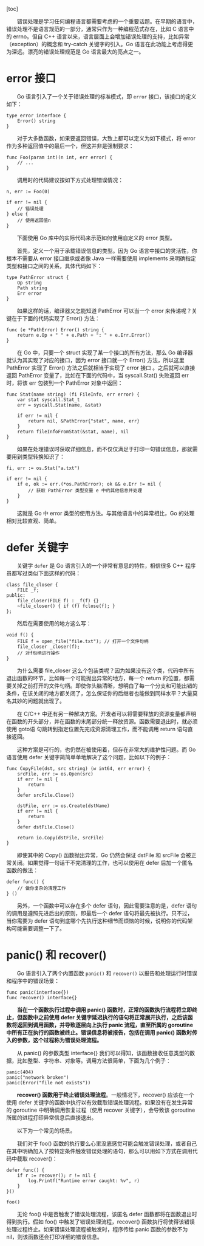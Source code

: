 [toc]

　　错误处理是学习任何编程语言都需要考虑的一个重要话题。在早期的语言中，错误处理不是语言规范的一部分，通常只作为一种编程范式存在，比如 C 语言中的 errno。但自 C++ 语言以来，语言层面上会增加错误处理的支持，比如异常（exception）的概念和 try-catch 关键字的引入。Go 语言在此功能上考虑得更为深远。漂亮的错误处理规范是 Go 语言最大的亮点之一。

# error 接口

　　Go 语言引入了一个关于错误处理的标准模式，即 `error` 接口，该接口的定义如下：

```
type error interface {
	Error() string
}
```

　　对于大多数函数，如果要返回错误，大致上都可以定义为如下模式，将 error 作为多种返回值中的最后一个，但这并非是强制要求：

```
func Foo(param int)(n int, err error) {
	// ...
}
```

　　调用时的代码建议按如下方式处理错误情况：

```
n, err := Foo(0)

if err != nil {
	// 错误处理
} else {
	// 使用返回值n
}
```

　　下面使用 Go 库中的实际代码来示范如何使用自定义的 error 类型。

　　首先，定义一个用于承载错误信息的类型。因为 Go 语言中接口的灵活性，你根本不需要从 error 接口继承或者像 Java 一样需要使用 implements 来明确指定类型和接口之间的关系，具体代码如下：

```
type PathError struct {
	Op string
	Path string
	Err error
}
```

　　如果这样的话，编译器又怎能知道 PathError 可以当一个 error 来传递呢？关键在于下面的代码实现了 Error() 方法：

```
func (e *PathError) Error() string {
	return e.Op + " " + e.Path + ": " + e.Err.Error()
}
```

　　在 Go 中，只要一个 struct 实现了某一个接口的所有方法，那么 Go 编译器就认为其实现了对应的接口，因为 error 接口就一个 Error() 方法，所以这里 PathError 实现了 Error() 方法之后就相当于实现了 error 接口 。之后就可以直接返回 PathError 变量了，比如在下面的代码中，当 syscall.Stat() 失败返回 err 时，将该 err 包装到一个 PathError 对象中返回：

```
func Stat(name string) (fi FileInfo, err error) {
	var stat syscall.Stat_t
	err = syscall.Stat(name, &stat)

	if err != nil {
		return nil, &PathError{"stat", name, err}
	}
	return fileInfoFromStat(&stat, name), nil
}
```

　　如果在处理错误时获取详细信息，而不仅仅满足于打印一句错误信息，那就需要用到类型转换知识了：

```
fi, err := os.Stat("a.txt")

if err != nil {
	if e, ok := err.(*os.PathError); ok && e.Err != nil {
		// 获取 PathError 类型变量 e 中的其他信息并处理
	}
}
```

　　这就是 Go 中 error 类型的使用方法。与其他语言中的异常相比，Go 的处理相对比较直观、简单。

# defer 关键字

　　关键字 `defer` 是 Go 语言引入的一个非常有意思的特性，相信很多 C++ 程序员都写过类似下面这样的代码：

```
class file_closer {
	FILE _f;
public:
	file_closer(FILE f) : _f(f) {}
	~file_closer() { if (f) fclose(f); }
};
```

　　然后在需要使用的地方这么写：

```
void f() {
	FILE f = open_file("file.txt"); // 打开一个文件句柄
	file_closer _closer(f);
	// 对f句柄进行操作
}
```

　　为什么需要 file_closer 这么个包装类呢？因为如果没有这个类，代码中所有退出函数的环节，比如每一个可能抛出异常的地方，每一个 return 的位置，都需要关掉之前打开的文件句柄。即使你头脑清晰，想明白了每一个分支和可能出错的条件，在该关闭的地方都关闭了，怎么保证你的后继者也能做到同样水平？大量莫名其妙的问题就出现了。

　　在 C/C++ 中还有另一种解决方案。开发者可以将需要释放的资源变量都声明在函数的开头部分，并在函数的末尾部分统一释放资源。函数需要退出时，就必须使用 goto语 句跳转到指定位置先完成资源清理工作，而不能调用 return 语句直接返回。

　　这种方案是可行的，也仍然在被使用着，但存在非常大的维护性问题。而 Go 语言使用 defer 关键字简简单单地解决了这个问题，比如以下的例子：

```
func CopyFile(dst, src string) (w int64, err error) {
	srcFile, err := os.Open(src)
	if err != nil {
		return
	}
	defer srcFile.Close()
	
	dstFile, err := os.Create(dstName)
	if err != nil {
		return
	}
	defer dstFile.Close()
	
	return io.Copy(dstFile, srcFile)
}
```

　　即使其中的 Copy() 函数抛出异常，Go 仍然会保证 dstFile 和 srcFile 会被正常关闭。如果觉得一句话干不完清理的工作，也可以使用在 defer 后加一个匿名函数的做法：

```
defer func() {
	// 做你复杂的清理工作
} ()
```

　　另外，一个函数中可以存在多个 defer 语句，因此需要注意的是，defer 语句的调用是遵照先进后出的原则，即最后一个 defer 语句将最先被执行。只不过，当你需要为 defer 语句到底哪个先执行这种细节而烦恼的时候，说明你的代码架构可能需要调整一下了。

# panic() 和 recover()

　　Go 语言引入了两个内置函数 `panic()` 和 `recover()` 以报告和处理运行时错误和程序中的错误场景：

```
func panic(interface{})
func recover() interface{}
```

　　**当在一个函数执行过程中调用 panic() 函数时，正常的函数执行流程将立即终止，但函数中之前使用 defer 关键字延迟执行的语句将正常展开执行，之后该函数将返回到调用函数，并导致逐层向上执行 panic 流程，直至所属的 goroutine 中所有正在执行的函数被终止。错误信息将被报告，包括在调用 panic() 函数时传入的参数，这个过程称为错误处理流程。**

　　从 panic() 的参数类型 interface{} 我们可以得知，该函数接收任意类型的数据，比如整型、字符串、对象等。调用方法很简单，下面为几个例子：

```
panic(404)
panic("network broken")
panic(Error("file not exists"))
```

　　**recover() 函数用于终止错误处理流程**。一般情况下，recover() 应该在一个使用 defer 关键字的函数中执行以有效截取错误处理流程。如果没有在发生异常的 goroutine 中明确调用恢复过程（使用 recover 关键字），会导致该 goroutine 所属的进程打印异常信息后直接退出。

　　以下为一个常见的场景。

　　我们对于 foo() 函数的执行要么心里没底感觉可能会触发错误处理，或者自己在其中明确加入了按特定条件触发错误处理的语句，那么可以用如下方式在调用代码中截取 recover()：

```
defer func() {
	if r := recover(); r != nil {
		log.Printf("Runtime error caught: %v", r)
	}
}()

foo()
```

　　无论 foo() 中是否触发了错误处理流程，该匿名 defer 函数都将在函数退出时得到执行。假如 foo() 中触发了错误处理流程，recover() 函数执行将使得该错误处理过程终止。如果错误处理流程被触发时，程序传给 panic 函数的参数不为 nil，则该函数还会打印详细的错误信息。

